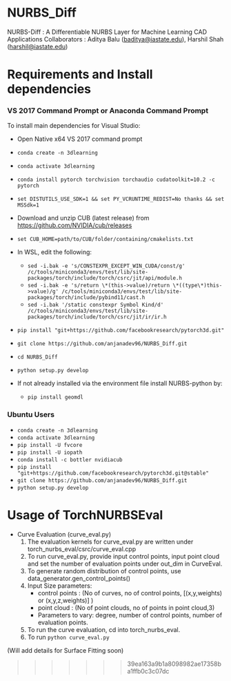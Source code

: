 
# NURBS_Diff
NURBS-Diff : A Differentiable NURBS Layer for Machine Learning CAD Applications
Collaborators : Aditya Balu (baditya@iastate.edu), Harshil Shah (harshil@iastate.edu)

# Requirements and Install dependencies

### VS 2017 Command Prompt or Anaconda Command Prompt


To install main dependencies for Visual Studio:
* Open Native x64 VS 2017 command prompt
* `conda create -n 3dlearning`
* `conda activate 3dlearning`
* `conda install pytorch torchvision torchaudio cudatoolkit=10.2 -c pytorch`
* `set DISTUTILS_USE_SDK=1 && set PY_VCRUNTIME_REDIST=No thanks && set MSSdk=1`
* Download and unzip CUB (latest release) from https://github.com/NVIDIA/cub/releases
* `set CUB_HOME=path/to/CUB/folder/containing/cmakelists.txt`
* In WSL, edit the following:
  * `sed -i.bak -e 's/CONSTEXPR_EXCEPT_WIN_CUDA/const/g' /c/tools/miniconda3/envs/test/lib/site-packages/torch/include/torch/csrc/jit/api/module.h`
  * `sed -i.bak -e 's/return \*(this->value)/return \*((type\*)this->value)/g' /c/tools/miniconda3/envs/test/lib/site-packages/torch/include/pybind11/cast.h`
  * `sed -i.bak '/static constexpr Symbol Kind/d' /c/tools/miniconda3/envs/test/lib/site-packages/torch/include/torch/csrc/jit/ir/ir.h`
* `pip install "git+https://github.com/facebookresearch/pytorch3d.git"`
* `git clone https://github.com/anjanadev96/NURBS_Diff.git`
* `cd NURBS_Diff`
* `python setup.py develop`
	
	
* If not already installed via the environment file install NURBS-python by:
  * `pip install geomdl`


### Ubuntu Users

* `conda create -n 3dlearning`
* `conda activate 3dlearning`
* `pip install -U fvcore`
* `pip install -U iopath`
* `conda install -c bottler nvidiacub`
* `pip install "git+https://github.com/facebookresearch/pytorch3d.git@stable"`
* `git clone https://github.com/anjanadev96/NURBS_Diff.git`
* `python setup.py develop`
    

# Usage of TorchNURBSEval 

* Curve Evaluation (curve_eval.py)
  1. The evaluation kernels for curve_eval.py are written under torch_nurbs_eval/csrc/curve_eval.cpp
  2. To run curve_eval.py, provide input control points, input point cloud and set the number of evaluation points under out_dim in CurveEval.
	3. To generate random distribution of control points, use data_generator.gen_control_points()
	4. Input Size parameters:
	    * control points : (No of curves, no of control points, [(x,y,weights) or (x,y,z,weights)] )
	    * point cloud : (No of point clouds, no of points in point cloud,3)
	    * Parameters to vary: degree, number of control points, number of evaluation points.
	5. To run the curve evaluation, cd into torch_nurbs_eval.
	6. To run `python curve_eval.py`

(Will add details for Surface Fitting soon)
>>>>>>> 39ea163a9b1a8098982ae17358ba1ffb0c3c07dc
